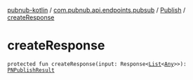 [pubnub-kotlin](../../index.md) / [com.pubnub.api.endpoints.pubsub](../index.md) / [Publish](index.md) / [createResponse](./create-response.md)

# createResponse

`protected fun createResponse(input: Response<`[`List`](https://kotlinlang.org/api/latest/jvm/stdlib/kotlin.collections/-list/index.html)`<`[`Any`](https://kotlinlang.org/api/latest/jvm/stdlib/kotlin/-any/index.html)`>>): `[`PNPublishResult`](../../com.pubnub.api.models.consumer/-p-n-publish-result/index.md)